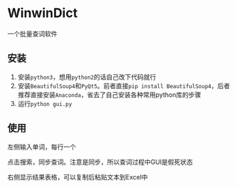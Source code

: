 # WinwinDict
一个批量查词软件

## 安装

1. 安装`python3`，想用`python2`的话自己改下代码就行
1. 安装`BeautifulSoup4`和`PyQt5`。前者直接`pip install BeautifulSoup4`，后者推荐直接安装`Anaconda`，省去了自己安装各种常用python库的步骤
1. 运行`python gui.py`

## 使用

左侧输入单词，每行一个

点击搜索，同步查词。注意是同步，所以查词过程中GUI是假死状态

右侧显示结果表格，可以复制后粘贴文本到Excel中
